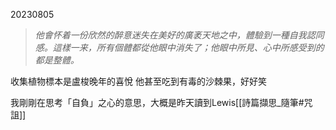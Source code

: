 20230805

>*他會怀着一份欣然的醉意迷失在美好的廣袤天地之中，體驗到一種自我認同感。這樣一来，所有個體都從他眼中消失了；他眼中所見、心中所感受到的都是整體。*


收集植物標本是盧梭晚年的喜悅
他甚至吃到有毒的沙棘果，好好笑


我剛剛在思考「自負」之心的意思，大概是昨天讀到Lewis[[詩篇擷思_隨筆#咒詛]]
